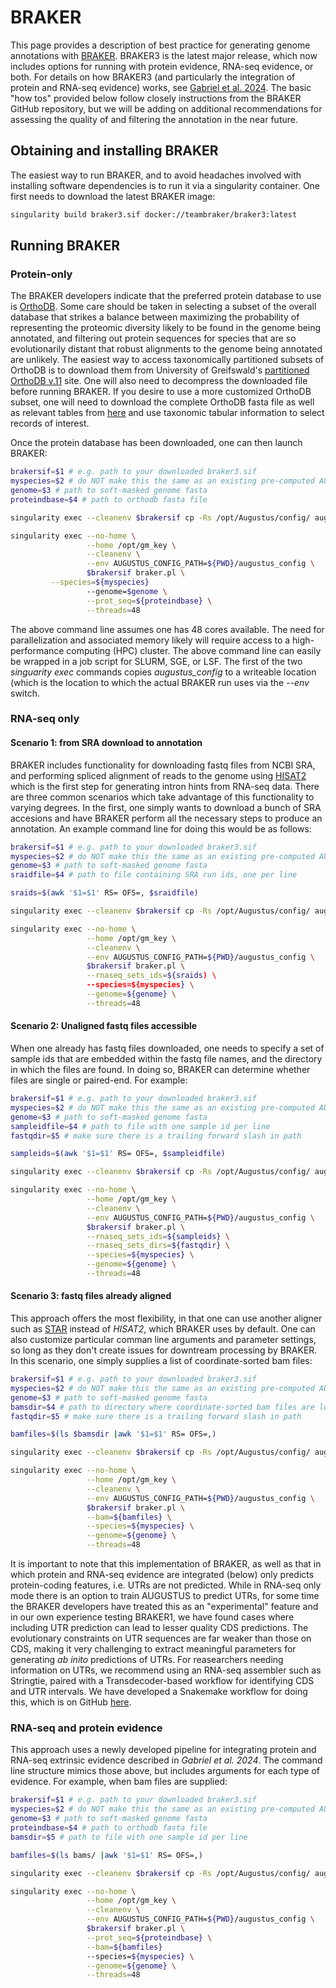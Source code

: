 # BRAKER
This page provides a description of best practice for generating genome annotations with [BRAKER](https://github.com/Gaius-Augustus/BRAKER). BRAKER3 is the latest major release, which now includes options for running with protein evidence, RNA-seq evidence, or both. For details on how BRAKER3 (and particularly the integration of protein and RNA-seq evidence) works, see [Gabriel et al. 2024](https://genome.cshlp.org/content/early/2024/05/28/gr.278090.123.abstract). The basic "how tos" provided below follow closely instructions from the BRAKER GitHub repository, but we will be adding on additional recommendations for assessing the quality of and filtering the annotation in the near future.
 
## Obtaining and installing BRAKER
The easiest way to run BRAKER, and to avoid headaches involved with installing software dependencies is to run it via a singularity container. One first needs to download the latest BRAKER image:

```bash
singularity build braker3.sif docker://teambraker/braker3:latest
```
## Running BRAKER
### Protein-only
The BRAKER developers indicate that the preferred protein database to use is [OrthoDB](https://www.orthodb.org/). Some care should be taken in selecting a subset of the overall database that strikes a balance between maximizing the probability of representing the proteomic diversity likely to be found in the genome being annotated, and filtering out protein sequences for species that are so evolutionarily distant that robust alignments to the genome being annotated are unlikely. The easiest way to access taxonomically partitioned subsets of OrthoDB is to download them from University of Greifswald's [partitioned OrthoDB v.11](https://bioinf.uni-greifswald.de/bioinf/partitioned_odb11/) site. One will also need to decompress the downloaded file before running BRAKER. If you desire to use a more customized OrthoDB subset, one will need to download the complete OrthoDB fasta file as well as relevant tables from [here](https://data.orthodb.org/download/) and use taxonomic tabular information to select records of interest. 

Once the protein database has been downloaded, one can then launch BRAKER:

```bash
brakersif=$1 # e.g. path to your downloaded braker3.sif
myspecies=$2 # do NOT make this the same as an existing pre-computed AUGUSTUS species parameter set
genome=$3 # path to soft-masked genome fasta
proteindbase=$4 # path to orthodb fasta file

singularity exec --cleanenv $brakersif cp -Rs /opt/Augustus/config/ augustus_config

singularity exec --no-home \
                 --home /opt/gm_key \
                 --cleanenv \
                 --env AUGUSTUS_CONFIG_PATH=${PWD}/augustus_config \
                 $brakersif braker.pl \
		 --species=${myspecies} 
                 --genome=$genome \
                 --prot_seq=${proteindbase} \
                 --threads=48
```
The above command line assumes one has 48 cores available. The need for parallelization and associated memory likely will require access to a high-performance computing (HPC) cluster. The above command line can easily be wrapped in a job script for SLURM, SGE, or LSF. The first of the two *singuarity exec* commands copies *augustus_config* to a writeable location (which is the location to which the actual BRAKER run uses via the *--env* switch.
 
### RNA-seq only
#### Scenario 1: from SRA download to annotation
BRAKER includes functionality for downloading fastq files from NCBI SRA, and performing spliced alignment of reads to the genome using [HISAT2](https://github.com/DaehwanKimLab/hisat2) which is the first step for generating intron hints from RNA-seq data. There are three common scenarios which take advantage of this functionality to varying degrees. In the first, one simply wants to download a bunch of SRA accesions and have BRAKER perform all the necessary steps to produce an annotation. An example command line for doing this would be as follows:

```bash
brakersif=$1 # e.g. path to your downloaded braker3.sif
myspecies=$2 # do NOT make this the same as an existing pre-computed AUGUSTUS species parameter set
genome=$3 # path to soft-masked genome fasta
sraidfile=$4 # path to file containing SRA run ids, one per line

sraids=$(awk '$1=$1' RS= OFS=, $sraidfile)

singularity exec --cleanenv $brakersif cp -Rs /opt/Augustus/config/ augustus_config

singularity exec --no-home \
                 --home /opt/gm_key \
                 --cleanenv \
                 --env AUGUSTUS_CONFIG_PATH=${PWD}/augustus_config \
                 $brakersif braker.pl \
                 --rnaseq_sets_ids=${sraids) \
                 --species=${myspecies} \
                 --genome=${genome} \
                 --threads=48
```

#### Scenario 2: Unaligned fastq files accessible
When one already has fastq files downloaded, one needs to specify a set of sample ids that are embedded within the fastq file names, and the directory in which the files are found. In doing so, BRAKER can determine whether files are single or paired-end. For example:

```bash
brakersif=$1 # e.g. path to your downloaded braker3.sif
myspecies=$2 # do NOT make this the same as an existing pre-computed AUGUSTUS species parameter set
genome=$3 # path to soft-masked genome fasta
sampleidfile=$4 # path to file with one sample id per line
fastqdir=$5 # make sure there is a trailing forward slash in path

sampleids=$(awk '$1=$1' RS= OFS=, $sampleidfile)

singularity exec --cleanenv $brakersif cp -Rs /opt/Augustus/config/ augustus_config

singularity exec --no-home \
                 --home /opt/gm_key \
                 --cleanenv \
                 --env AUGUSTUS_CONFIG_PATH=${PWD}/augustus_config \
                 $brakersif braker.pl \
                 --rnaseq_sets_ids=${sampleids} \
                 --rnaseq_sets_dirs=${fastqdir} \
                 --species=${myspecies} \
                 --genome=${genome} \
                 --threads=48
```

#### Scenario 3: fastq files already aligned
This approach offers the most flexibility, in that one can use another aligner such as [STAR](https://github.com/alexdobin/STAR) instead of *HISAT2*, which BRAKER uses by default. One can also customize particular comman line arguments and parameter settings, so long as they don't create issues for downtream processing by BRAKER. In this scenario, one simply supplies a list of coordinate-sorted bam files:

```bash
brakersif=$1 # e.g. path to your downloaded braker3.sif
myspecies=$2 # do NOT make this the same as an existing pre-computed AUGUSTUS species parameter set
genome=$3 # path to soft-masked genome fasta
bamsdir=$4 # path to directory where coordinate-sorted bam files are located
fastqdir=$5 # make sure there is a trailing forward slash in path

bamfiles=$(ls $bamsdir |awk '$1=$1' RS= OFS=,)

singularity exec --cleanenv $brakersif cp -Rs /opt/Augustus/config/ augustus_config

singularity exec --no-home \
                 --home /opt/gm_key \
                 --cleanenv \
                 --env AUGUSTUS_CONFIG_PATH=${PWD}/augustus_config \
                 $brakersif braker.pl \
                 --bam=${bamfiles} \
                 --species=${myspecies} \
                 --genome=${genome} \
                 --threads=48
```
It is important to note that this implementation of BRAKER, as well as that in which protein and RNA-seq evidence are integrated (below) only predicts protein-coding features, i.e. UTRs are not predicted. While in RNA-seq only mode there is an option to train AUGUSTUS to predict UTRs, for some time the BRAKER developers have treated this as an "experimental" feature and in our own experience testing BRAKER1, we have found cases where including UTR prediction can lead to lesser quality CDS predictions. The evolutionary constraints on UTR sequences are far weaker than those on CDS, making it very challenging to extract meaningful parameters for generating *ab inito* predictions of UTRs. For reasearchers needing information on UTRs, we recommend using an RNA-seq assembler such as Stringtie, paired with a Transdecoder-based workflow for identifying CDS and UTR intervals. We have developed a Snakemake workflow for doing this, which is on GitHub [here](https://github.com/harvardinformatics/AnnotationRNAseqAssembly).

                
### RNA-seq and protein evidence
This approach uses a newly developed pipeline for integrating protein and RNA-seq extrinsic evidence described in *Gabriel et al. 2024*. The command line structure mimics those above, but includes arguments for each type of evidence. For example, when bam files are supplied:

```bash
brakersif=$1 # e.g. path to your downloaded braker3.sif
myspecies=$2 # do NOT make this the same as an existing pre-computed AUGUSTUS species parameter set
genome=$3 # path to soft-masked genome fasta
proteindbase=$4 # path to orthodb fasta file
bamsdir=$5 # path to file with one sample id per line

bamfiles=$(ls bams/ |awk '$1=$1' RS= OFS=,)

singularity exec --cleanenv $brakersif cp -Rs /opt/Augustus/config/ augustus_config

singularity exec --no-home \
                 --home /opt/gm_key \
                 --cleanenv \
                 --env AUGUSTUS_CONFIG_PATH=${PWD}/augustus_config \
                 $brakersif braker.pl \
                 --prot_seq=${proteindbase} \
                 --bam=${bamfiles}
                 --species=${myspecies} \
                 --genome=${genome} \
                 --threads=48
``` 

